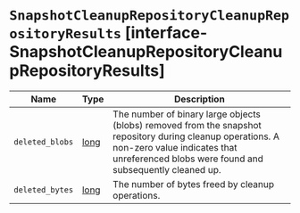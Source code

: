 # `SnapshotCleanupRepositoryCleanupRepositoryResults` [interface-SnapshotCleanupRepositoryCleanupRepositoryResults]

| Name | Type | Description |
| - | - | - |
| `deleted_blobs` | [long](./long.md) | The number of binary large objects (blobs) removed from the snapshot repository during cleanup operations. A non-zero value indicates that unreferenced blobs were found and subsequently cleaned up. |
| `deleted_bytes` | [long](./long.md) | The number of bytes freed by cleanup operations. |
